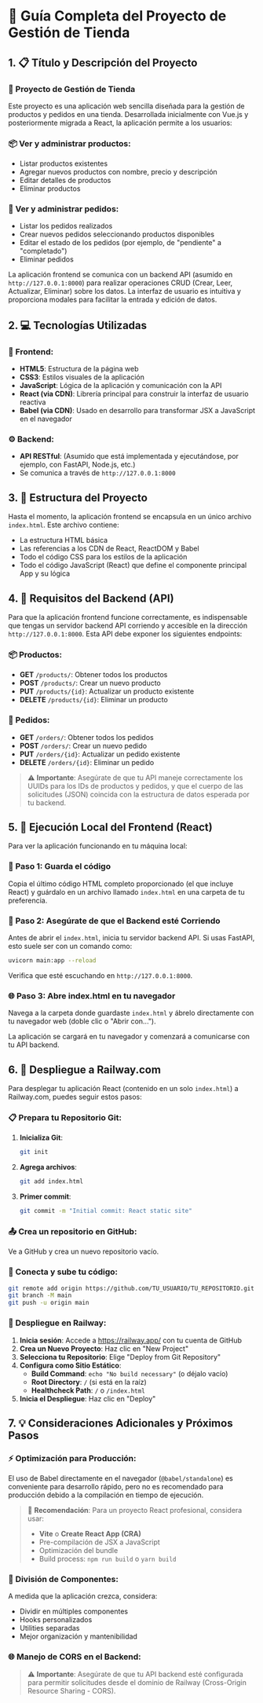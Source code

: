 # 🏪 Guía Completa del Proyecto de Gestión de Tienda

## 1. 📋 Título y Descripción del Proyecto

### 🎯 Proyecto de Gestión de Tienda

Este proyecto es una aplicación web sencilla diseñada para la gestión de productos y pedidos en una tienda. Desarrollada inicialmente con Vue.js y posteriormente migrada a React, la aplicación permite a los usuarios:

### 📦 Ver y administrar productos:
- Listar productos existentes
- Agregar nuevos productos con nombre, precio y descripción
- Editar detalles de productos
- Eliminar productos

### 🛒 Ver y administrar pedidos:
- Listar los pedidos realizados
- Crear nuevos pedidos seleccionando productos disponibles
- Editar el estado de los pedidos (por ejemplo, de "pendiente" a "completado")
- Eliminar pedidos

La aplicación frontend se comunica con un backend API (asumido en `http://127.0.0.1:8000`) para realizar operaciones CRUD (Crear, Leer, Actualizar, Eliminar) sobre los datos. La interfaz de usuario es intuitiva y proporciona modales para facilitar la entrada y edición de datos.

## 2. 💻 Tecnologías Utilizadas

### 🎨 Frontend:
- **HTML5**: Estructura de la página web
- **CSS3**: Estilos visuales de la aplicación
- **JavaScript**: Lógica de la aplicación y comunicación con la API
- **React (via CDN)**: Librería principal para construir la interfaz de usuario reactiva
- **Babel (via CDN)**: Usado en desarrollo para transformar JSX a JavaScript en el navegador

### ⚙️ Backend:
- **API RESTful**: (Asumido que está implementada y ejecutándose, por ejemplo, con FastAPI, Node.js, etc.)
- Se comunica a través de `http://127.0.0.1:8000`

## 3. 📁 Estructura del Proyecto

Hasta el momento, la aplicación frontend se encapsula en un único archivo `index.html`. Este archivo contiene:

- La estructura HTML básica
- Las referencias a los CDN de React, ReactDOM y Babel
- Todo el código CSS para los estilos de la aplicación
- Todo el código JavaScript (React) que define el componente principal App y su lógica

## 4. 🔗 Requisitos del Backend (API)

Para que la aplicación frontend funcione correctamente, es indispensable que tengas un servidor backend API corriendo y accesible en la dirección `http://127.0.0.1:8000`. Esta API debe exponer los siguientes endpoints:

### 📦 Productos:
- **GET** `/products/`: Obtener todos los productos
- **POST** `/products/`: Crear un nuevo producto
- **PUT** `/products/{id}`: Actualizar un producto existente
- **DELETE** `/products/{id}`: Eliminar un producto

### 🛒 Pedidos:
- **GET** `/orders/`: Obtener todos los pedidos
- **POST** `/orders/`: Crear un nuevo pedido
- **PUT** `/orders/{id}`: Actualizar un pedido existente
- **DELETE** `/orders/{id}`: Eliminar un pedido

> ⚠️ **Importante**: Asegúrate de que tu API maneje correctamente los UUIDs para los IDs de productos y pedidos, y que el cuerpo de las solicitudes (JSON) coincida con la estructura de datos esperada por tu backend.

## 5. 🚀 Ejecución Local del Frontend (React)

Para ver la aplicación funcionando en tu máquina local:

### 📝 Paso 1: Guarda el código
Copia el último código HTML completo proporcionado (el que incluye React) y guárdalo en un archivo llamado `index.html` en una carpeta de tu preferencia.

### 🔧 Paso 2: Asegúrate de que el Backend esté Corriendo
Antes de abrir el `index.html`, inicia tu servidor backend API. Si usas FastAPI, esto suele ser con un comando como:
```bash
uvicorn main:app --reload
```
Verifica que esté escuchando en `http://127.0.0.1:8000`.

### 🌐 Paso 3: Abre index.html en tu navegador
Navega a la carpeta donde guardaste `index.html` y ábrelo directamente con tu navegador web (doble clic o "Abrir con...").

La aplicación se cargará en tu navegador y comenzará a comunicarse con tu API backend.

## 6. 🚂 Despliegue a Railway.com

Para desplegar tu aplicación React (contenido en un solo `index.html`) a Railway.com, puedes seguir estos pasos:

### 📋 Prepara tu Repositorio Git:

1. **Inicializa Git**:
   ```bash
   git init
   ```

2. **Agrega archivos**:
   ```bash
   git add index.html
   ```

3. **Primer commit**:
   ```bash
   git commit -m "Initial commit: React static site"
   ```

### 📤 Crea un repositorio en GitHub:
Ve a GitHub y crea un nuevo repositorio vacío.

### 🔗 Conecta y sube tu código:
```bash
git remote add origin https://github.com/TU_USUARIO/TU_REPOSITORIO.git
git branch -M main
git push -u origin main
```

### 🚀 Despliegue en Railway:

1. **Inicia sesión**: Accede a https://railway.app/ con tu cuenta de GitHub
2. **Crea un Nuevo Proyecto**: Haz clic en "New Project"
3. **Selecciona tu Repositorio**: Elige "Deploy from Git Repository"
4. **Configura como Sitio Estático**:
   - **Build Command**: `echo "No build necessary"` (o déjalo vacío)
   - **Root Directory**: `/` (si está en la raíz)
   - **Healthcheck Path**: `/` o `/index.html`
5. **Inicia el Despliegue**: Haz clic en "Deploy"

## 7. 💡 Consideraciones Adicionales y Próximos Pasos

### ⚡ Optimización para Producción:
El uso de Babel directamente en el navegador (`@babel/standalone`) es conveniente para desarrollo rápido, pero no es recomendado para producción debido a la compilación en tiempo de ejecución.

> 📌 **Recomendación**: Para un proyecto React profesional, considera usar:
> - **Vite** o **Create React App (CRA)**
> - Pre-compilación de JSX a JavaScript
> - Optimización del bundle
> - Build process: `npm run build` o `yarn build`

### 🧩 División de Componentes:
A medida que la aplicación crezca, considera:
- Dividir en múltiples componentes
- Hooks personalizados
- Utilities separadas
- Mejor organización y mantenibilidad

### 🌐 Manejo de CORS en el Backend:
> ⚠️ **Importante**: Asegúrate de que tu API backend esté configurada para permitir solicitudes desde el dominio de Railway (Cross-Origin Resource Sharing - CORS).